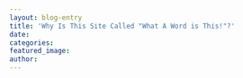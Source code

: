 ```yaml
---
layout: blog-entry
title: 'Why Is This Site Called "What A Word is This!"?'
date:
categories:
featured_image:
author:
---
```



